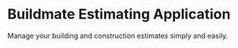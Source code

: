 # Buildmate Estimating Application

Manage your building and construction estimates simply and easily.
